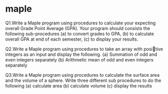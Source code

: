 # maple
Q1.Write a Maple program using procedures to calculate your expecting
overall Grade Point Average (GPA). Your program should consists
the following sub-procedures
(a) to convert grades to GPA,
(b) to calculate overall GPA at end of each semester,
(c) to display your results.

Q2.Write a Maple program using procedures to take an array with positive integers as an input and display the following.
(a) Summation of odd and even integers separately
(b) Arithmetic mean of odd and even integers separately

Q3.Write a Maple program using procedures to calculate the surface area
and the volume of a sphere. Write three different sub procedures to
do the following
(a) calculate area
(b) calculate volume
(c) display the results
